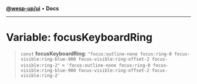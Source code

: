 [**@wesp-up/ui**](../README.md) • **Docs**

***

# Variable: focusKeyboardRing

> `const` **focusKeyboardRing**: `"focus:outline-none focus:ring-0 focus-visible:ring-blue-900 focus-visible:ring-offset-2 focus-visible:ring-2"` = `'focus:outline-none focus:ring-0 focus-visible:ring-blue-900 focus-visible:ring-offset-2 focus-visible:ring-2'`
